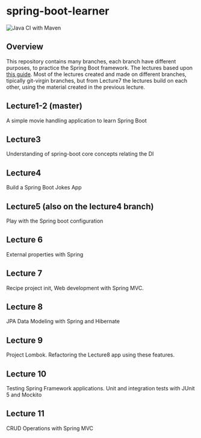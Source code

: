 # spring-boot-learner

![Java CI with Maven](https://github.com/akbence/spring-boot-learner/workflows/Java%20CI%20with%20Maven/badge.svg?branch=master)

## Overview
This repository contains many branches, each branch have different purposes, to practice the Spring Boot framework. The lectures based upon  [this guide](https://www.udemy.com/course/spring-framework-5-beginner-to-guru/). Most of the lectures created and made on different branches, tipically git-virgin branches, but from  Lecture7 the lectures build on each other, using the material created in the previous lecture.

## Lecture1-2 (master)
A simple movie handling application to learn Spring Boot

## Lecture3
Understanding of spring-boot core concepts relating the DI

## Lecture4
Build a Spring Boot Jokes App

## Lecture5 (also on the lecture4 branch)
Play with the Spring boot configuration

## Lecture 6 
External properties with Spring

## Lecture 7 
Recipe project init, Web development with Spring MVC.

## Lecture 8
JPA Data Modeling with Spring and Hibernate

## Lecture 9 
Project Lombok. Refactoring the Lecture8 app using these features.

## Lecture 10
Testing Spring Framework applications. Unit and integration tests with JUnit 5 and Mockito

## Lecture 11
CRUD Operations with Spring MVC
